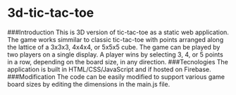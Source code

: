 # 3d-tic-tac-toe
###Introduction
This is 3D version of tic-tac-toe as a static web application. The game works simmilar to classic tic-tac-toe with points arranged along the lattice of a 3x3x3, 4x4x4, or 5x5x5 cube. The game can be played by two players on a single display. A player wins by selecting 3, 4, or 5 points in a row, depending on the board size, in any direction.
###Tecnologies
The application is built in HTML/CSS/JavaScript and if hosted on Firebase.
###Modification
The code can be easily modified to support various game board sizes by editing the dimensions in the main.js file.
